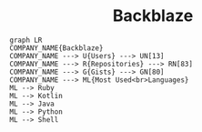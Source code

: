 <h1 align="center">Backblaze</h1>

```mermaid
graph LR
COMPANY_NAME{Backblaze}
COMPANY_NAME ---> U{Users} ---> UN[13]
COMPANY_NAME ---> R{Repositories} ---> RN[83]
COMPANY_NAME ---> G{Gists} ---> GN[80]
COMPANY_NAME ---> ML{Most Used<br>Languages}
ML --> Ruby
ML --> Kotlin
ML --> Java
ML --> Python
ML --> Shell
```
